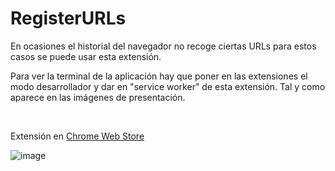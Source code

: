# RegisterURLs
En ocasiones el historial del navegador no recoge ciertas URLs para estos casos se puede usar esta extensión.

Para ver la terminal de la aplicación hay que poner en las extensiones el modo desarrollador y dar en "service worker" de esta extensión. Tal y como aparece en las imágenes de presentación.

<br>

Extensión en [Chrome Web Store](https://chrome.google.com/webstore/detail/iojdamghibfbnoemgbnpiloffkgkdmao)

![image](https://user-images.githubusercontent.com/54257745/181918860-e73b8a07-9272-43d4-9110-25e004a64ac3.png)
